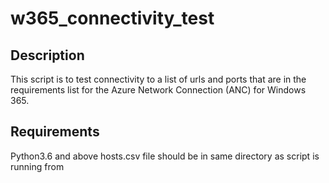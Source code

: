 # w365_connectivity_test

## Description

This script is to test connectivity to a list of urls and ports that are in the requirements list for the Azure Network Connection (ANC) for Windows 365.


## Requirements
Python3.6 and above
hosts.csv file should be in same directory as script is running from

